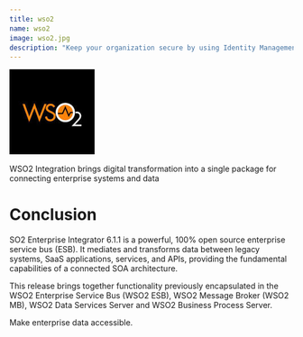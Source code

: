 ```yaml
---
title: wso2
name: wso2
image: wso2.jpg
description: "Keep your organization secure by using Identity Management system: Identity is the new perimeter of security."
---
```


![](wso2.jpg)

WSO2 Integration brings digital transformation into a single package for connecting enterprise systems and data

# Conclusion

SO2 Enterprise Integrator 6.1.1 is a powerful, 100% open source enterprise service bus (ESB). It mediates and transforms data between legacy systems, SaaS applications, services, and APIs, providing the fundamental capabilities of a connected SOA architecture.

This release brings together functionality previously encapsulated in the WSO2 Enterprise Service Bus (WSO2 ESB), WSO2 Message Broker (WSO2 MB), WSO2 Data Services Server and WSO2 Business Process Server.

Make enterprise data accessible.
